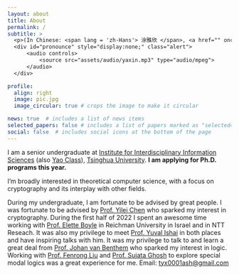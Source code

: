 ```yaml
---
layout: about
title: About
permalink: /
subtitle: >
  <p>(In Chinese: <span lang = 'zh-Hans'> 涂雅欣 </span>, <a href="" onclick="$('#pronounce').toggle(); return false;">how to pronounce</a>)</p>
  <div id="pronounce" style="display:none;" class="alert">
      <audio controls>
          <source src="assets/audio/yaxin.mp3" type="audio/mpeg">
      </audio>
  </div>

profile:
  align: right
  image: pic.jpg
  image_circular: true # crops the image to make it circular

news: true  # includes a list of news items
selected_papers: false # includes a list of papers marked as "selected={true}" Used for Publication now
social: false  # includes social icons at the bottom of the page
---
```


I am a senior undergraduate at [Institute for Interdisciplinary Information Sciences](https://iiis.tsinghua.edu.cn/) (also [Yao Class](https://iiis.tsinghua.edu.cn/en/yaoclass/)), [Tsinghua University](https://www.tsinghua.edu.cn/en/). **I am applying for Ph.D. programs this year.**

I’m broadly interested in theoretical computer science, with a focus on cryptography and its interplay with other fields.

During my undergraduate, I am fortunate to be advised by great people. 
I was fortunate to be advised by [Prof. Yilei Chen](http://www.chenyilei.net/) who sparked my interest in cryptography. 
During the first half of 2022 I spent an awesome time working with [Prof. Elette Boyle](https://www.cs.idc.ac.il/~elette/) in Reichman University in Israel and in NTT Reseach. It was also my privilege to meet [Prof. Yuval Ishai](https://yuvali.cswp.cs.technion.ac.il/) in both places and have inspiring talks with him. 
It was my privilege to talk to and learn a great deal from [Prof. Johan van Benthem](https://staff.fnwi.uva.nl/j.vanbenthem/) who sparked my interest in logic. Working with [Prof. Fenrong Liu](http://www.fenrong.net/) and [Prof. Sujata Ghosh](https://www.isichennai.res.in/~sujata/) to explore special modal logics was a great experience for me. 
Email: [tyx0001ash@gmail.com](mailto:tyx0001ash@gmail.com)
